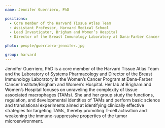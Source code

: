 ```yaml
---
name: Jennifer Guerriero, PhD

positions:
  - Core member of the Harvard Tissue Atlas Team
  - Assistant Professor, Harvard Medical School
  - Lead Investigator, Brigham and Women’s Hospital
  - Director of the Breast Immunology Laboratory at Dana-Farber Cancer Institute

photo: people/guerriero-jennifer.jpg

group: harvard
---
```


Jennifer Guerriero, PhD is a core member of the Harvard Tissue Atlas Team and the Laboratory of Systems Pharmacology and Director of the Breast Immunology Laboratory in the Women’s Cancer Program at Dana-Farber Cancer Institute/Brigham and Women’s Hospital. Her lab at Brigham and Women’s Hospital focuses on unraveling the complexity of tissue associated macrophages (TAMs). She and her group study the functions, regulation, and developmental identities of TAMs and perform basic science and translational experiments aimed at identifying clinically effective strategies for targeting TAMs, thereby promoting T-cell activation and weakening the immune-suppressive properties of the tumor microenvironment.
